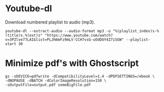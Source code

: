 # Youtube-dl

Download numbered playlist to audio (mp3).

```
youtube-dl --extract-audio --audio-format mp3 -o "%(playlist_index)s-%(title)s.%(ext)s" "https://www.youtube.com/watch?v=3PZlve77LAI&list=PLJHAmFz9mLV-CCH7vsG-uOdDUY4Z7iSGW" --playlist-start 30
```

# Minimize pdf's with Ghostscript

```
gs -sDEVICE=pdfwrite -dCompatibilityLevel=1.4 -dPDFSETTINGS=/ebook \
-dNOPAUSE -dBATCH -dColorImageResolution=150 \
-sOutputFile=output.pdf someBigFile.pdf
```